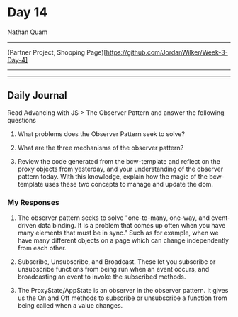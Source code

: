 # Day 14
Nathan Quam

---

(Partner Project, Shopping Page)[https://github.com/JordanWilker/Week-3-Day-4]

---
---

## Daily Journal

Read Advancing with JS > The Observer Pattern and answer the following questions

1. What problems does the Observer Pattern seek to solve?

2. What are the three mechanisms of the observer pattern?

3. Review the code generated from the bcw-template and reflect on the proxy objects from yesterday, and your understanding of the observer pattern today. With this knowledge, explain how the magic of the bcw-template uses these two concepts to manage and update the dom.

### My Responses

1. The observer pattern seeks to solve "one-to-many, one-way, and event-driven data binding. It is a problem that comes up often when you have many elements that must be in sync." Such as for example, when we have many different objects on a page which can change independently from each other.

2. Subscribe, Unsubscribe, and Broadcast. These let you subscribe or unsubscribe functions from being run when an event occurs, and broadcasting an event to invoke the subscribed methods.

3. The ProxyState/AppState is an observer in the observer pattern. It gives us the On and Off methods to subscribe or unsubscribe a function from being called when a value changes.